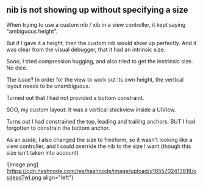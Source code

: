 ## nib is not showing up without specifying a size

When trying to use a custom nib / xib in a view controller, it kept saying "ambiguous height".

But if I gave it a height, then the custom nib would show up perfectly. And it was clear from the visual debugger, that it had an intrinsic size.

Sooo, I tried compression hugging, and also tried to get the instrinsic size. No dice.

The issue? 
In order for the view to work out its own height, the vertical layout needs to be unambiguous.

Turned out that I had not provided a bottom constraint.

SOO, my custom layout:
It was a vertical stackview inside a UIView.

Turns out I had constrained the top, leading and trailing anchors.
BUT I had forgotten to constrain the bottom anchor.

As an aside, I also changed the size to freeform, so it wasn't looking like a view controller, and I could override the nib to the size I want (though this size isn't taken into account)

![image.png](https://cdn.hashnode.com/res/hashnode/image/upload/v1655702413818/osdepsTwI.png align="left")

